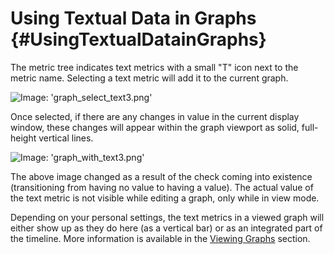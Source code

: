 # Using Textual Data in Graphs {#UsingTextualDatainGraphs}

The metric tree indicates text metrics with a small "T" icon next to the metric name. Selecting a text metric will add it to the current graph.

![Image: 'graph_select_text3.png'](/assets/graph_select_text3.png?raw=true)

Once selected, if there are any changes in value in the current display window, these changes will appear within the graph viewport as solid, full-height vertical lines.

![Image: 'graph_with_text3.png'](/assets/graph_with_text3.png?raw=true)

The above image changed as a result of the check coming into existence (transitioning from having no value to having a value).  The actual value of the text metric is not visible while editing a graph, only while in view mode.

Depending on your personal settings, the text metrics in a viewed graph will either show up as they do here (as a vertical bar) or as an integrated part of the timeline.  More information is available in the [Viewing Graphs](/Visualization/Graph/View.md) section.
